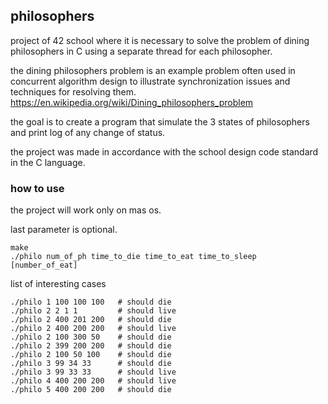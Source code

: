 ## philosophers

project of 42 school where it is necessary to solve the problem of dining philosophers in C using a separate thread for each philosopher.

the dining philosophers problem is an example problem often used in concurrent algorithm design to illustrate synchronization issues and techniques for resolving them. https://en.wikipedia.org/wiki/Dining_philosophers_problem

the goal is to create a program that simulate the 3 states of philosophers and print log of any change of status.

the project was made in accordance with the school design code standard in the C language.

### how to use
the project will work only on mas os.

last parameter is optional.
```
make
./philo num_of_ph time_to_die time_to_eat time_to_sleep [number_of_eat]
```
list of interesting cases
```
./philo 1 100 100 100   # should die
./philo 2 2 1 1         # should live
./philo 2 400 201 200   # should die
./philo 2 400 200 200   # should live
./philo 2 100 300 50    # should die
./philo 2 399 200 200   # should die
./philo 2 100 50 100    # should die
./philo 3 99 34 33      # should die
./philo 3 99 33 33      # should live
./philo 4 400 200 200   # should live
./philo 5 400 200 200   # should die
```
